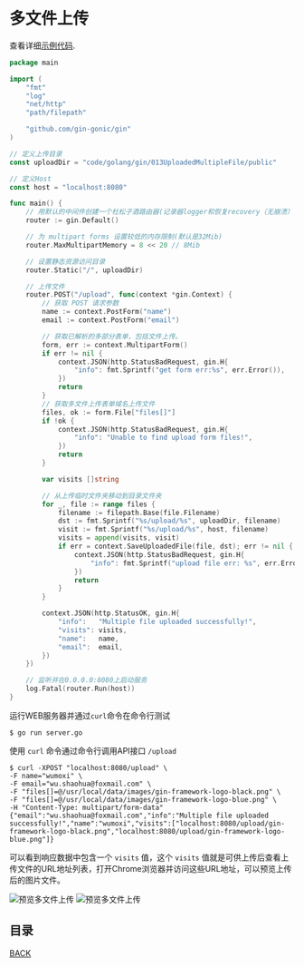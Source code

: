 # 多文件上传

查看详细[示例代码](https://github.com/gin-gonic/examples/tree/master/upload-file/multiple).

```go
package main

import (
	"fmt"
	"log"
	"net/http"
	"path/filepath"

	"github.com/gin-gonic/gin"
)

// 定义上传目录
const uploadDir = "code/golang/gin/013UploadedMultipleFile/public"

// 定义Host
const host = "localhost:8080"

func main() {
	// 用默认的中间件创建一个杜松子酒路由器(记录器logger和恢复recovery（无崩溃）中间件)
	router := gin.Default()

	// 为 multipart forms 设置较低的内存限制(默认是32Mib)
	router.MaxMultipartMemory = 8 << 20 // 8Mib

	// 设置静态资源访问目录
	router.Static("/", uploadDir)

	// 上传文件
	router.POST("/upload", func(context *gin.Context) {
		// 获取 POST 请求参数
		name := context.PostForm("name")
		email := context.PostForm("email")

		// 获取已解析的多部分表单，包括文件上传。
		form, err := context.MultipartForm()
		if err != nil {
			context.JSON(http.StatusBadRequest, gin.H{
				"info": fmt.Sprintf("get form err:%s", err.Error()),
			})
			return
		}
		// 获取多文件上传表单域名上传文件
		files, ok := form.File["files[]"]
		if !ok {
			context.JSON(http.StatusBadRequest, gin.H{
				"info": "Unable to find upload form files!",
			})
			return
		}

		var visits []string

		// 从上传临时文件夹移动到目录文件夹
		for _, file := range files {
			filename := filepath.Base(file.Filename)
			dst := fmt.Sprintf("%s/upload/%s", uploadDir, filename)
			visit := fmt.Sprintf("%s/upload/%s", host, filename)
			visits = append(visits, visit)
			if err = context.SaveUploadedFile(file, dst); err != nil {
				context.JSON(http.StatusBadRequest, gin.H{
					"info": fmt.Sprintf("upload file err: %s", err.Error()),
				})
				return
			}
		}

		context.JSON(http.StatusOK, gin.H{
			"info":   "Multiple file uploaded successfully!",
			"visits": visits,
			"name":   name,
			"email":  email,
		})
	})

	// 监听并在0.0.0.0:8080上启动服务
	log.Fatal(router.Run(host))
}
```

运行WEB服务器并通过`curl`命令在命令行测试

```shell
$ go run server.go
```

使用 `curl` 命令通过命令行调用API接口 `/upload`

```shell
$ curl -XPOST "localhost:8080/upload" \
-F name="wumoxi" \
-F email="wu.shaohua@foxmail.com" \
-F "files[]=@/usr/local/data/images/gin-framework-logo-black.png" \
-F "files[]=@/usr/local/data/images/gin-framework-logo-blue.png" \
-H "Content-Type: multipart/form-data"
{"email":"wu.shaohua@foxmail.com","info":"Multiple file uploaded successfully!","name":"wumoxi","visits":["localhost:8080/upload/gin-framework-logo-black.png","localhost:8080/upload/gin-framework-logo-blue.png"]}
```

可以看到响应数据中包含一个 `visits` 值，这个 `visits` 值就是可供上传后查看上传文件的URL地址列表，打开Chrome浏览器并访问这些URL地址，可以预览上传后的图片文件。

![预览多文件上传](https://lucklit.oss-cn-beijing.aliyuncs.com/written/Snip20191218_66.png)
![预览多文件上传](https://lucklit.oss-cn-beijing.aliyuncs.com/written/Snip20191218_67.png)

## 目录

[BACK](../gin-use.md)